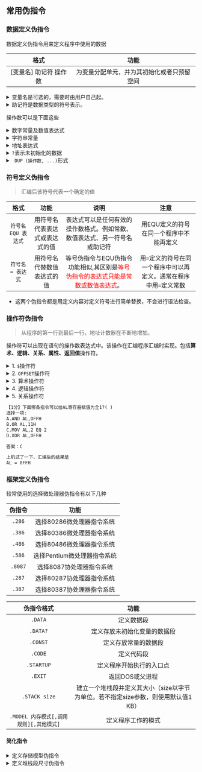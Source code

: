 ## 常用伪指令



### 数据定义伪指令

数据定义伪指令用来定义程序中使用的数据

| 格式 | 功能 | 
| :--: | :--: |
| [变量名] 助记符 操作数 | 为变量分配单元，并为其初始化或者只预留空间 |

<details>
<summary>变量名是可选的，需要时由用户自己起。</summary>

- 它是该数据区的符号地址，
- 也是其中第一个数据项的偏移量。
- 程序通过变量名引用其中的数据。
</details>

<details>
<summary>助记符是数据类型的符号表示。</summary>

| 助记符 | 数据类型 | 一个数据项字节数 |
| :----: | :------: | :--------------: |
|  DB *BYTE*  | 字节型 |         1          |
|  DW *WORD*  | 字型 |         2          |
|  DD *DWORD*  | 双字型 |         4          |
|  DQ *QWORD*  | 四字型 |         8          |
|  DF *FWORD*  | 六字节型 |         6          |
|  DT *TBYTE*  | 10字节型 |         10          |

注：必须掌握DB、DW、DD

</details>

操作数可以是下面这些

<details>
<summary>数字常量及数值表达式</summary>

操作数可以是数值表达式，数字中若出现字母形式,不区分大小写。如下所示：

- **十进制数** ：以D结尾，汇编语言中缺省值是十进制数，所以D可以省略不写。
- **二进制数** ：以B结尾。例如，10100011B，10100011b。
- **十六进制数** ：以H结尾。例如，12H，12h，0AB56H，0ab56h。
- **八进制数** ：以Q或O（字母）结尾。例如，352Q。

</details>

<details>
<summary>字符串常量</summary>

在汇编语言中字符需要用**单引号括起来**，

- 其值为字符的ASCII值。
- 因为每个字符占用一个字节，所以最好用**DB助记符**定义字符串。
  - 例如，`'A'`的值为41H。`'abc'`的值为616263H。

</details>

<details>
<summary>地址表达式</summary>

操作数可以是地址符号。

- 若只定义符号的偏移量部分，则使用DW助记符。
- 若要定义它的双字长地址指针（既含16位**偏移量**又含**段基址**），则使用DD助记符，
  - 其中低字中存放偏移量，高字中存放段基址。
  - 例如,`VAR DW LAB`语句在汇编后`VAR`中含有`LAB`的偏移量

</details>

<details>
<summary><code>?</code>表示未初始化的数据</summary>

- 在程序中使用`?`为变量预留空间而不赋初值。

</details>

<details>
<summary><code><n> DUP (操作数, ...)</code>形式</summary>

- 若要对某些数据重复多次，可以使用这种格式。
  - 其功能是把`()`中的内容复制n次。
- DUP可以嵌套。

</details>



### 符号定义伪指令

> 汇编后该符号代表一个确定的值

| 格式 | 功能 | 说明 | 注意 |
| :--: | :--: | :--: | :--: |
|  `符号名 EQU 表达式`  | 用符号名代表表达式或表达式的值 | 表达式可以是任何有效的操作数格式。例如常数、数值表达式、另一符号名或助记符 | 用EQU定义的符号在同一个程序中不能再定义 |
|  `符号名 = 表达式`  | 用符号名代替数值表达式的值 | 等号伪指令与EQU伪指令功能相似,其区别是<font color=red>等号伪指令的表达式只能是常数或数值表达式</font>。| 用`=`定义的符号在同一个程序中可以再定义。通常在程序中用`=`定义常数 |

- 这两个伪指令都是用定义内容对定义符号进行简单替换，不会进行语法检查。

### 操作符伪指令

> 从程序的第一行到最后一行，地址计数器在不断地增加。

操作符可以出现在语句的操作数表达式中。该操作在汇编程序汇编时实现。包括**算术、逻辑、关系、属性、返回值**操作符。



<details>
<summary>1. <code>$</code>操作符</summary>

- `$`操作符用来表示当前语句的偏移量。
- 程序中一般不直接使用`$`的值，而是使用它来计算变量占用的空间

```asm
; 例子
wVar WORD 0102h, 1000, 100*100
BYTESOFWVAR EQU $ - wVar ;值等于6
```

</details>

<details>
<summary>2. <code>OFFSET</code>操作符</summary>

| 格式 | 功能 |
| :--: | :--: |
|  `OFFSET [变量\|标号]`  | OFFSET操作符用来取出变量或标号的地址（在段中的偏移量）。在32位编程环境中，地址是一个32位的数。 |

```asm
; 例子
mov ax, OFFSET wVar ;将wVar的偏移量送入ax
```

</details>

<details>
<summary>3. 算术操作符</summary>

- 算术操作符可以用在**数值表达式**或**地址表达式**中

| 操作符 | 功能 |
| :----: | :--: |
|  `+`  | 加法 |
|  `-`  | 减法 |
|  `*`  | 乘法 |
|  `/`  | 除法 |
|  `MOD`  | 取模 |

```asm
; 例子
X DW 12, 34, 56
CT EQU ($ - X) / 2 ;CT的值为3
MOV CX, CT ;CX的值为3
MOV AX, X ;AX的值为12
ADD AX, X + 2 ;AX的值为46 (12 + 34, 因为是字型，所以加2)
```
</details>

<details>
<summary>4. 逻辑操作符</summary>

| 操作符 | 功能 |
| :----: | :--: |
|  `NOT`  | 按位取反 |
|  `AND`  | 按位与 |
|  `OR`  | 按位或 |
|  `XOR`  | 按位异或 |

```asm
; 例子
PORT EQU 0FH
AND DL, PORT AND 0FEH ; 0FH AND 0FEH = 0EH

; 汇编后我们得到
AND DL, 0EH
```

</details>

<details>
<summary>5. 关系操作符</summary>

| 操作符 | 功能 |
| :----: | :--: |
|  `EQ`  | 等于 |
|  `NE`  | 不等于 |
|  `GT`  | 大于 |
|  `GE`  | 大于等于 |
|  `LT`  | 小于 |
|  `LE`  | 小于等于 |

关系操作符包括EQ、NE、LT、LE、GT、GE。其操作结果为一个逻辑值，若关系成立结果为真（**全1**），否则结果为假（0）。其中的操作数必须是数字或同段内的两个存储器地址。

```asm
; 指令 MOV AL,CH LT 20的汇编结果：
MOV AL, 0FFH ; CH < 20
; 或者
MOV AL, 0 ; CH >= 20
```

</details>

```markdown
【1分】下面哪条指令可以给AL寄存器赋值为全1?( )
选择一项:
A.AND AL,OFFH 
B.OR AL,11H 
C.MOV AL,2 EQ 2 
D.XOR AL,OFFH

答案：C

上机试了一下，汇编后的结果是
AL = 0FFH
```


### 框架定义伪指令

较常使用的选择微处理器伪指令有以下几种

| 伪指令 | 功能 |
| :----: | :--: |
|  `.286`  | 选择80286微处理器指令系统 |
|  `.386`  | 选择80386微处理器指令系统 |
|  `.486`  | 选择80486微处理器指令系统 |
|  `.586`  | 选择Pentium微处理器指令系统 |
|  `.8087`  | 选择8087协处理器指令系统 |
|  `.287`  | 选择80287协处理器指令系统 |
|  `.387`  | 选择80387协处理器指令系统 |

| 伪指令格式 | 功能 |
| :----: | :--: |
| `.DATA` | 定义数据段 |
| `.DATA?` | 定义存放未初始化变量的数据段 |
| `.CONST` | 定义存放常量的数据段 |
| `.CODE` | 定义代码段 |
| `.STARTUP` | 定义程序开始执行的入口点 |
| `.EXIT` | 返回DOS或父进程 |
| `.STACK size` | 建立一个堆栈段并定义其大小（size以字节为单位。若不指定size参数，则使用默认值1 KB） |
| `.MODEL 内存模式[,调用规则][,其他模式]` | 定义程序工作的模式 |


#### 简化指令

<details>
<summary>定义存储模型伪指令</summary>

| 常用格式 | 功能 |
| :----: | :--: |
| `.model 存储模型` | 定义存储模型 |

常用的存储模型有：

| 存储模型 | 功能 |
| :----: | :--: |
| `TINY` | 所有代码和数据放置在一个段中 |
| `SMALL` | 所有代码在一个段内,所有数据在另一个段 |
| `MEDIUM` | 代码放置在多个段内。数据限制在一个段 |
| `COMPACT` | 代码在一个段内，数据可以在多个段内 |
| `LARGE` | 代码和数据被放置在多个段内 |
| `HUGE` | 单个数据项可以超过64K,其它同LARGE模型 |
| `FLAT` | 与TINY模型类似，所有代码和数据放置在一个段中。TINY模型的段是16位，FLAT32位 |

</details>

<details>
<summary>定义堆栈段尺寸伪指令</summary>

| 常用格式 | 功能 | 说明 |
| :----: | :--: | :--: |
| `.stack size` | 建立一个堆栈段并定义其大小 | 若不指定size参数，则使用缺省值1KB |

</details>